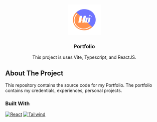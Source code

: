 <a id="readme-top"></a>

<!-- PROJECT LOGO -->
<br />
<div align="center">
  <a href="https://github.com/yukiroow/portfolio">
    <img src="public/logo.png" alt="Logo" width="106" height="98">
  </a>
  <h3 align="center">Portfolio</h3>
  <p align="center">This project is uses Vite, Typescript, and ReactJS.</p>
</div>

<!-- ABOUT THE PROJECT -->

## About The Project

This repository contains the source code for my Portfolio.
The portfolio contains my credentials, experiences, personal projects.

### Built With

[![React][React.js]][React-url] [![Tailwind][Tailwind.icon]][Tailwind-url]

<!-- MARKDOWN LINKS & IMAGES -->

[React.js]: https://img.shields.io/badge/React-20232A?style=for-the-badge&logo=react&logoColor=61DAFB
[React-url]: https://reactjs.org/
[Tailwind.icon]: https://img.shields.io/badge/TailwindCSS-563D7C?style=for-the-badge&logo=tailwindcss&logoColor=white
[Tailwind-url]: https://tailwindcss.com/
